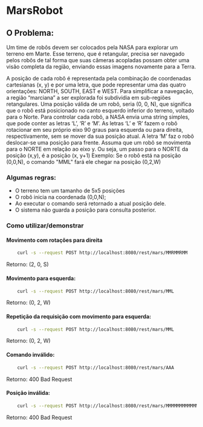 # MarsRobot

## O Problema:
Um time de robôs devem ser colocados pela NASA para explorar um terreno em Marte.
Esse terreno, que é retangular, precisa ser navegado pelos robôs de tal forma que suas câmeras acopladas possam obter uma visão completa da região, enviando essas imagens novamente para a Terra.

A posição de cada robô é representada pela combinação de coordenadas cartesianas (x, y) e por uma letra, que pode representar uma das quatro orientações: NORTH, SOUTH, EAST e WEST. Para simplificar a navegação, a região “marciana” a ser explorada foi subdividia em sub-regiões retangulares.
Uma posição válida de um robô, seria (0, 0, N), que significa que o robô está posicionado no canto esquerdo inferior do terreno, voltado para o Norte.
Para controlar cada robô, a NASA envia uma string simples, que pode conter as letras ‘L’, ‘R’ e ‘M’. As letras ‘L’ e ‘R’ fazem o robô rotacionar em seu próprio eixo 90 graus para esquerda ou para direita, respectivamente, sem se mover da sua posição atual. A letra ‘M’ faz o robô deslocar-se uma posição para frente.
Assuma que um robô se movimenta para o NORTE em relação ao eixo y. Ou seja, um passo para o NORTE da posição (x,y), é a posição (x, y+1)
Exemplo: Se o robô está na posição (0,0,N), o comando "MML" fará ele chegar na posição (0,2,W)

### Algumas regras:

- O terreno tem um tamanho de 5x5 posições
- O robô inicia na coordenada (0,0,N);
- Ao executar o comando será retornado a atual posição dele.
- O sistema não guarda a posição para consulta posterior.

### Como utilizar/demonstrar

#### Movimento com rotações para direita

```sh
	curl -s --request POST http://localhost:8080/rest/mars/MMRMMRMM
```

Retorno: (2, 0, S)


#### Movimento para esquerda:

```sh
	curl -s --request POST http://localhost:8080/rest/mars/MML
```
Retorno: (0, 2, W)

#### Repetição da requisição com movimento para esquerda:

```sh
	curl -s --request POST http://localhost:8080/rest/mars/MML
```
Retorno: (0, 2, W)

#### Comando inválido:

```sh
	curl -s --request POST http://localhost:8080/rest/mars/AAA
```

Retorno: 400 Bad Request


#### Posição inválida:

```sh
    curl -s --request POST http://localhost:8080/rest/mars/MMMMMMMMMMMMMMMMMMMMMMMM
```

Retorno: 400 Bad Request

